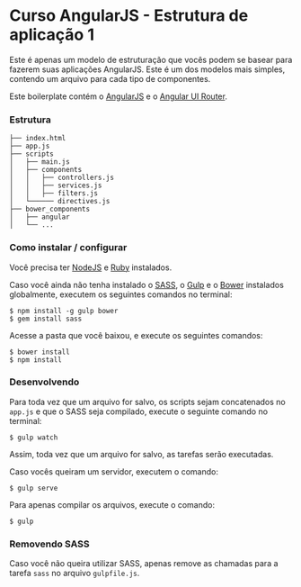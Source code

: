 # Curso AngularJS - Estrutura de aplicação 1

Este é apenas um modelo de estruturação que vocês podem se basear para fazerem suas aplicações AngularJS. Este é um dos modelos mais simples, contendo um arquivo para cada tipo de componentes.

Este boilerplate contém o [AngularJS](https://angularjs.org) e o [Angular UI Router](https://github.com/angular-ui/ui-router).

### Estrutura

```
├── index.html
├── app.js
├── scripts
│   ├── main.js
│   ├── components
│   │   ├── controllers.js
│   │   ├── services.js
│   │   ├── filters.js
│   └────── directives.js
├── bower_components
│   ├── angular
│   └── ...
```

### Como instalar / configurar

Você precisa ter [NodeJS](https://nodejs.org) e [Ruby](http://rubyinstaller.org) instalados.

Caso você ainda não tenha instalado o [SASS](http://sass-lang.com/), o [Gulp](http://gulpjs.com/) e o [Bower](http://bower.io/) instalados globalmente, executem os seguintes comandos no terminal:

```
$ npm install -g gulp bower
$ gem install sass
```

Acesse a pasta que você baixou, e execute os seguintes comandos:

```
$ bower install
$ npm install
```

### Desenvolvendo

Para toda vez que um arquivo for salvo, os scripts sejam concatenados no `app.js` e que o SASS seja compilado, execute o seguinte comando no terminal:

```
$ gulp watch
```

Assim, toda vez que um arquivo for salvo, as tarefas serão executadas.

Caso vocês queiram um servidor, executem o comando:

```
$ gulp serve
```

Para apenas compilar os arquivos, execute o comando:

```
$ gulp
```

### Removendo SASS

Caso você não queira utilizar SASS, apenas remove as chamadas para a tarefa `sass` no arquivo `gulpfile.js`.
